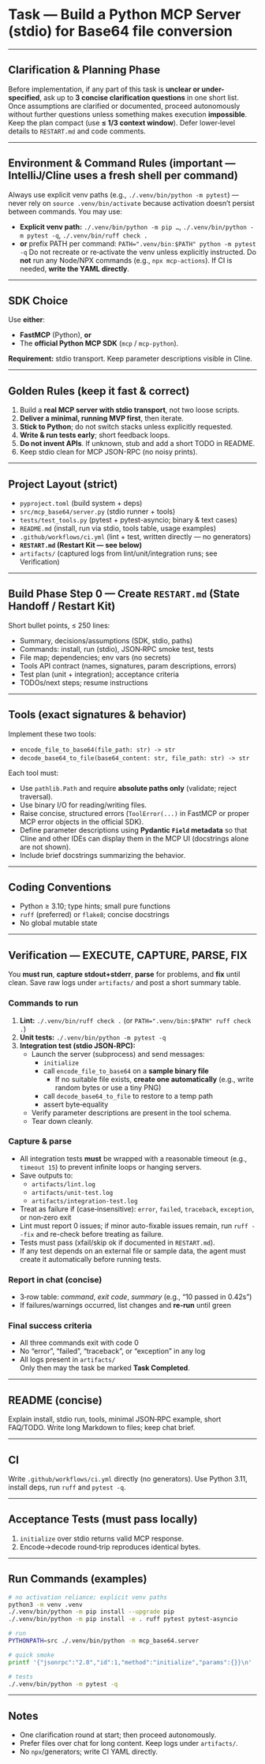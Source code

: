 # Task — Build a **Python MCP Server** (stdio) for Base64 file conversion

---

## Clarification & Planning Phase
Before implementation, if any part of this task is **unclear or under-specified**, ask up to **3 concise clarification questions** in one short list.
Once assumptions are clarified or documented, proceed autonomously without further questions unless something makes execution **impossible**.
Keep the plan compact (use **≤ 1/3 context window**). Defer lower‑level details to `RESTART.md` and code comments.

---

## Environment & Command Rules (important — IntelliJ/Cline uses a fresh shell per command)
Always use explicit venv paths (e.g., `./.venv/bin/python -m pytest`) — never rely on `source .venv/bin/activate` because activation doesn’t persist between commands.
You may use:
- **Explicit venv path:** `./.venv/bin/python -m pip …`, `./.venv/bin/python -m pytest -q`, `./.venv/bin/ruff check .`
- **or** prefix PATH per command: `PATH=".venv/bin:$PATH" python -m pytest -q`
Do not recreate or re‑activate the venv unless explicitly instructed.
Do **not** run any Node/NPX commands (e.g., `npx mcp-actions`). If CI is needed, **write the YAML directly**.

---

## SDK Choice
Use **either**:
- **FastMCP** (Python), **or**
- The **official Python MCP SDK** (`mcp` / `mcp-python`).

**Requirement:** stdio transport. Keep parameter descriptions visible in Cline.

---

## Golden Rules (keep it fast & correct)
1. Build a **real MCP server with stdio transport**, not two loose scripts.
2. **Deliver a minimal, running MVP first**, then iterate.
3. **Stick to Python**; do not switch stacks unless explicitly requested.
4. **Write & run tests early**; short feedback loops.
5. **Do not invent APIs**. If unknown, stub and add a short TODO in README.
6. Keep stdio clean for MCP JSON-RPC (no noisy prints).

---

## Project Layout (strict)
- `pyproject.toml` (build system + deps)
- `src/mcp_base64/server.py` (stdio runner + tools)
- `tests/test_tools.py` (pytest + pytest-asyncio; binary & text cases)
- `README.md` (install, run via stdio, tools table, usage examples)
- `.github/workflows/ci.yml` (lint + test, written directly — no generators)
- **`RESTART.md` (Restart Kit — see below)**
- `artifacts/` (captured logs from lint/unit/integration runs; see Verification)

---

## **Build Phase Step 0 — Create `RESTART.md` (State Handoff / Restart Kit)**
Short bullet points, ≤ 250 lines:
- Summary, decisions/assumptions (SDK, stdio, paths)
- Commands: install, run (stdio), JSON‑RPC smoke test, tests
- File map; dependencies; env vars (no secrets)
- Tools API contract (names, signatures, param descriptions, errors)
- Test plan (unit + integration); acceptance criteria
- TODOs/next steps; resume instructions

---

## Tools (exact signatures & behavior)
Implement these two tools:

- `encode_file_to_base64(file_path: str) -> str`
- `decode_base64_to_file(base64_content: str, file_path: str) -> str`

Each tool must:
- Use `pathlib.Path` and require **absolute paths only** (validate; reject traversal).
- Use binary I/O for reading/writing files.
- Raise concise, structured errors (`ToolError(...)` in FastMCP or proper MCP error objects in the official SDK).
- Define parameter descriptions using **Pydantic `Field` metadata** so that Cline and other IDEs can display them in the MCP UI (docstrings alone are not shown).
- Include brief docstrings summarizing the behavior.

---

## Coding Conventions
- Python ≥ 3.10; type hints; small pure functions
- `ruff` (preferred) or `flake8`; concise docstrings
- No global mutable state

---

## **Verification — EXECUTE, CAPTURE, PARSE, FIX**
You **must run**, **capture stdout+stderr**, **parse** for problems, and **fix** until clean. Save raw logs under `artifacts/` and post a short summary table.

### Commands to run
1. **Lint:** `./.venv/bin/ruff check .` (or `PATH=".venv/bin:$PATH" ruff check .`)
2. **Unit tests:** `./.venv/bin/python -m pytest -q`
3. **Integration test (stdio JSON‑RPC):**
   - Launch the server (subprocess) and send messages:
     - `initialize`
     - call `encode_file_to_base64` on a **sample binary file**
       - If no suitable file exists, **create one automatically** (e.g., write random bytes or use a tiny PNG)
     - call `decode_base64_to_file` to restore to a temp path
     - assert byte‑equality
   - Verify parameter descriptions are present in the tool schema.
   - Tear down cleanly.

### Capture & parse
- All integration tests **must** be wrapped with a reasonable timeout (e.g., `timeout 15`) to prevent infinite loops or hanging servers.
- Save outputs to:
  - `artifacts/lint.log`
  - `artifacts/unit-test.log`
  - `artifacts/integration-test.log`
- Treat as failure if (case‑insensitive): `error`, `failed`, `traceback`, `exception`, or non‑zero exit
- Lint must report 0 issues; if minor auto-fixable issues remain, run `ruff --fix` and re-check before treating as failure.
- Tests must pass (xfail/skip ok if documented in `RESTART.md`).
- If any test depends on an external file or sample data, the agent must create it automatically before running tests.

### Report in chat (concise)
- 3‑row table: *command*, *exit code*, *summary* (e.g., “10 passed in 0.42s”)
- If failures/warnings occurred, list changes and **re‑run** until green

### Final success criteria
- All three commands exit with code 0  
- No “error”, “failed”, “traceback”, or “exception” in any log  
- All logs present in `artifacts/`  
Only then may the task be marked **Task Completed**.

---

## README (concise)
Explain install, stdio run, tools, minimal JSON‑RPC example, short FAQ/TODO. Write long Markdown to files; keep chat brief.

---

## CI
Write `.github/workflows/ci.yml` directly (no generators). Use Python 3.11, install deps, run `ruff` and `pytest -q`.

---

## Acceptance Tests (must pass locally)
1) `initialize` over stdio returns valid MCP response.  
2) Encode→decode round‑trip reproduces identical bytes.

---

## Run Commands (examples)
```bash
# no activation reliance; explicit venv paths
python3 -m venv .venv
./.venv/bin/python -m pip install --upgrade pip
./.venv/bin/python -m pip install -e . ruff pytest pytest-asyncio

# run
PYTHONPATH=src ./.venv/bin/python -m mcp_base64.server

# quick smoke
printf '{"jsonrpc":"2.0","id":1,"method":"initialize","params":{}}\n' | PYTHONPATH=src ./.venv/bin/python -m mcp_base64.server

# tests
./.venv/bin/python -m pytest -q
```

---

## Notes
- One clarification round at start; then proceed autonomously.
- Prefer files over chat for long content. Keep logs under `artifacts/`.
- No `npx`/generators; write CI YAML directly.
